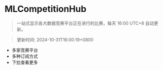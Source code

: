 # MLCompetitionHub

> 一站式显示各大数据竞赛平台正在进行的比赛，每天 16:00 UTC+8 自动更新。
  
> 更新时间: 2024-10-31T16:00:19+0800 

* 多家竞赛平台
* 多种订阅方式
* 下拉查看更多